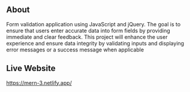 ## About
Form validation application using JavaScript and jQuery. The goal is to ensure that users enter accurate data into form fields by providing immediate and clear feedback. This project will enhance the user experience and ensure data integrity by validating inputs and displaying error messages or a success message when applicable

## Live Website
https://mern-3.netlify.app/
